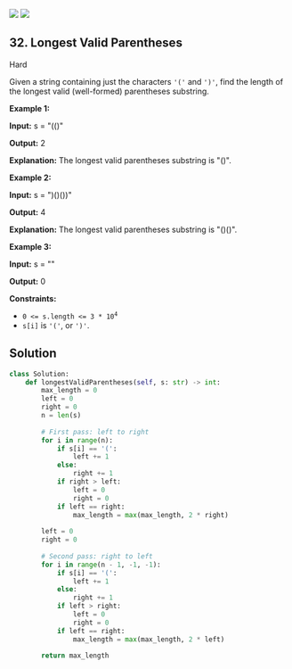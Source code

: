 [![](https://img.shields.io/github/stars/LeetCode-in-Python/LeetCode-in-Python?label=Stars&style=flat-square)](https://github.com/LeetCode-in-Python/LeetCode-in-Python)
[![](https://img.shields.io/github/forks/LeetCode-in-Python/LeetCode-in-Python?label=Fork%20me%20on%20GitHub%20&style=flat-square)](https://github.com/LeetCode-in-Python/LeetCode-in-Python/fork)

## 32\. Longest Valid Parentheses

Hard

Given a string containing just the characters `'('` and `')'`, find the length of the longest valid (well-formed) parentheses substring.

**Example 1:**

**Input:** s = "(()"

**Output:** 2

**Explanation:** The longest valid parentheses substring is "()". 

**Example 2:**

**Input:** s = ")()())"

**Output:** 4

**Explanation:** The longest valid parentheses substring is "()()". 

**Example 3:**

**Input:** s = ""

**Output:** 0 

**Constraints:**

*   <code>0 <= s.length <= 3 * 10<sup>4</sup></code>
*   `s[i]` is `'('`, or `')'`.

## Solution

```python
class Solution:
    def longestValidParentheses(self, s: str) -> int:
        max_length = 0
        left = 0
        right = 0
        n = len(s)
        
        # First pass: left to right
        for i in range(n):
            if s[i] == '(':
                left += 1
            else:
                right += 1
            if right > left:
                left = 0
                right = 0
            if left == right:
                max_length = max(max_length, 2 * right)
        
        left = 0
        right = 0
        
        # Second pass: right to left
        for i in range(n - 1, -1, -1):
            if s[i] == '(':
                left += 1
            else:
                right += 1
            if left > right:
                left = 0
                right = 0
            if left == right:
                max_length = max(max_length, 2 * left)
        
        return max_length
```